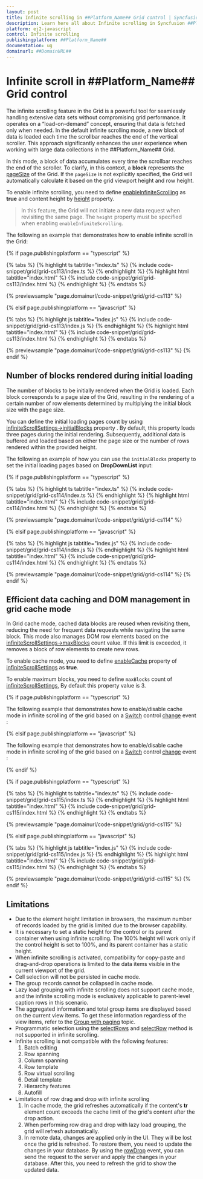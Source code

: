 ```yaml
---
layout: post
title: Infinite scrolling in ##Platform_Name## Grid control | Syncfusion
description: Learn here all about Infinite scrolling in Syncfusion ##Platform_Name## Grid control of Syncfusion Essential JS 2 and more.
platform: ej2-javascript
control: Infinite scrolling 
publishingplatform: ##Platform_Name##
documentation: ug
domainurl: ##DomainURL##
---
```


# Infinite scroll in ##Platform_Name## Grid control

The infinite scrolling feature in the Grid is a powerful tool for seamlessly handling extensive data sets without compromising grid performance. It operates on a “load-on-demand” concept, ensuring that data is fetched only when needed. In the default infinite scrolling mode, a new block of data is loaded each time the scrollbar reaches the end of the vertical scroller. This approach significantly enhances the user experience when working with large data collections in the ##Platform_Name## Grid.

In this mode, a block of data accumulates every time the scrollbar reaches the end of the scroller. To clarify, in this context, a **block** represents the [pageSize](../../api/grid/pageSettings/#pagesize) of the Grid. If the `pageSize` is not explicitly specified, the Grid will automatically calculate it based on the grid viewport height and row height.

To enable infinite scrolling, you need to define [enableInfiniteScrolling](../../api/grid#enableinfinitescrolling) as **true** and content height by [height](../../api/grid/#height) property.

> In this feature, the Grid will not initiate a new data request when revisiting the same page.
> The `height` property must be specified when enabling `enableInfiniteScrolling`.

The following an example that demonstrates how to enable infinite scroll in the Grid:

{% if page.publishingplatform == "typescript" %}

 {% tabs %}
{% highlight ts tabtitle="index.ts" %}
{% include code-snippet/grid/grid-cs113/index.ts %}
{% endhighlight %}
{% highlight html tabtitle="index.html" %}
{% include code-snippet/grid/grid-cs113/index.html %}
{% endhighlight %}
{% endtabs %}
        
{% previewsample "page.domainurl/code-snippet/grid/grid-cs113" %}

{% elsif page.publishingplatform == "javascript" %}

{% tabs %}
{% highlight js tabtitle="index.js" %}
{% include code-snippet/grid/grid-cs113/index.js %}
{% endhighlight %}
{% highlight html tabtitle="index.html" %}
{% include code-snippet/grid/grid-cs113/index.html %}
{% endhighlight %}
{% endtabs %}

{% previewsample "page.domainurl/code-snippet/grid/grid-cs113" %}
{% endif %}

## Number of blocks rendered during initial loading

The number of blocks to be initially rendered when the Grid is loaded. Each block corresponds to a page size of the Grid, resulting in the rendering of a certain number of row elements determined by multiplying the initial block size with the page size.

You can define the initial loading pages count by using [infiniteScrollSettings->initialBlocks](../../api/grid/infiniteScrollSettings/#initialblocks) property . By default, this property loads three pages during the initial rendering. Subsequently, additional data is buffered and loaded based on either the page size or the number of rows rendered within the provided height.

The following an example of how you can use the `initialBlocks` property to set the initial loading pages based on **DropDownList** input:

{% if page.publishingplatform == "typescript" %}

 {% tabs %}
{% highlight ts tabtitle="index.ts" %}
{% include code-snippet/grid/grid-cs114/index.ts %}
{% endhighlight %}
{% highlight html tabtitle="index.html" %}
{% include code-snippet/grid/grid-cs114/index.html %}
{% endhighlight %}
{% endtabs %}
        
{% previewsample "page.domainurl/code-snippet/grid/grid-cs114" %}

{% elsif page.publishingplatform == "javascript" %}

{% tabs %}
{% highlight js tabtitle="index.js" %}
{% include code-snippet/grid/grid-cs114/index.js %}
{% endhighlight %}
{% highlight html tabtitle="index.html" %}
{% include code-snippet/grid/grid-cs114/index.html %}
{% endhighlight %}
{% endtabs %}

{% previewsample "page.domainurl/code-snippet/grid/grid-cs114" %}
{% endif %}

## Efficient data caching and DOM management in grid cache mode

In Grid cache mode, cached data blocks are reused when revisiting them, reducing the need for frequent data requests while navigating the same block. This mode also manages DOM row elements based on the [infiniteScrollSettings->maxBlocks](../../api/grid/infiniteScrollSettings/#maxblocks) count value. If this limit is exceeded, it removes a block of row elements to create new rows.

To enable cache mode, you need to define [enableCache](../../api/grid/infiniteScrollSettings/#enablecache) property of [infiniteScrollSettings](../../api/grid/infinitescrollsettings/) as **true**.

To enable maximum blocks, you need to define `maxBlocks` count of [infiniteScrollSettings](../../api/grid/infiniteScrollSettings), By default this property value is 3.

{% if page.publishingplatform == "typescript" %}
 
The following example that demonstrates how to enable/disable cache mode in infinite scrolling of the grid based on a [Switch](../../switch/getting-started) control [change](../../api/switch#change) event :

 {% elsif page.publishingplatform == "javascript" %}
 
The following example that demonstrates how to enable/disable cache mode in infinite scrolling of the grid based on a [Switch](../../switch/es5-getting-started) control [change](../../api/switch#change) event :

{% endif %}

{% if page.publishingplatform == "typescript" %}

 {% tabs %}
{% highlight ts tabtitle="index.ts" %}
{% include code-snippet/grid/grid-cs115/index.ts %}
{% endhighlight %}
{% highlight html tabtitle="index.html" %}
{% include code-snippet/grid/grid-cs115/index.html %}
{% endhighlight %}
{% endtabs %}
        
{% previewsample "page.domainurl/code-snippet/grid/grid-cs115" %}

{% elsif page.publishingplatform == "javascript" %}

{% tabs %}
{% highlight js tabtitle="index.js" %}
{% include code-snippet/grid/grid-cs115/index.js %}
{% endhighlight %}
{% highlight html tabtitle="index.html" %}
{% include code-snippet/grid/grid-cs115/index.html %}
{% endhighlight %}
{% endtabs %}

{% previewsample "page.domainurl/code-snippet/grid/grid-cs115" %}
{% endif %}

## Limitations

* Due to the element height limitation in browsers, the maximum number of records loaded by the grid is limited due to the browser capability.
* It is necessary to set a static height for the control or its parent container when using infinite scrolling. The 100% height will work only if the control height is set to 100%, and its parent container has a static height.
* When infinite scrolling is activated, compatibility for copy-paste and drag-and-drop operations is limited to the data items visible in the current viewport of the grid.
* Cell selection will not be persisted in cache mode.
* The group records cannot be collapsed in cache mode.
* Lazy load grouping with infinite scrolling does not support cache mode, and the infinite scrolling mode is exclusively applicable to parent-level caption rows in this scenario.
* The aggregated information and total group items are displayed based on the current view items. To get these information regardless of the view items, refer to the [Group with paging](../../grid/grouping/grouping#group-with-paging) topic.
* Programmatic selection using the [selectRows](../../api/grid/#selectrows) and [selectRow](../../api/grid/#selectrow) method is not supported in infinite scrolling.
* Infinite scrolling is not compatible with the following features:
    1. Batch editing
    2. Row spanning
    3. Column spanning
    4. Row template
    5. Row virtual scrolling
    6. Detail template
    7. Hierarchy features
    8. Autofill
* Limitations of row drag and drop with infinite scrolling
    1. In cache mode, the grid refreshes automatically if the content's **tr** element count exceeds the cache limit of the grid's content after the drop action.
    2. When performing row drag and drop with lazy load grouping, the grid will refresh automatically.
    3. In remote data, changes are applied only in the UI. They will be lost once the grid is refreshed. To restore them, you need to update the changes in your database. By using the [rowDrop](../../api/grid/#rowdrop) event, you can send the request to the server and apply the changes in your database. After this, you need to refresh the grid to show the updated data.